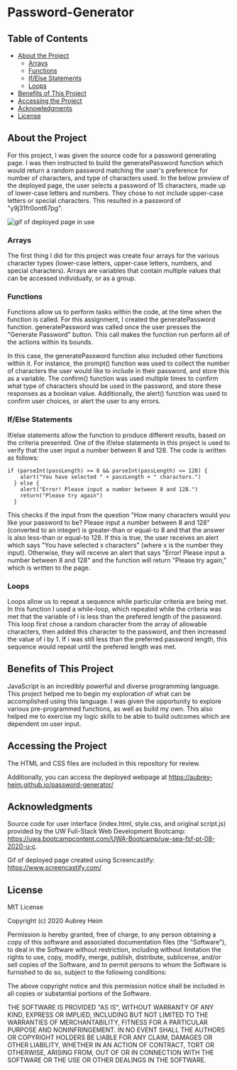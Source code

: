 # Password-Generator

## Table of Contents
* [About the Project](#about-the-project)
  * [Arrays](#arrays)
  * [Functions](#functions)
  * [If/Else Statements](#ifelse-statements)
  * [Loops](#loops)
* [Benefits of This Project](#benefits-of-this-project)
* [Accessing the Project](#accessing-the-project)
* [Acknowledgments](#acknowledgments)
* [License](#license)
  
## About the Project
For this project, I was given the source code for a password generating page. I was then instructed to build the generatePassword function which would return a random password matching the user's preference for number of characters, and type of characters used. In the below preview of the deployed page, the user selects a password of 15 characters, made up of lower-case letters and numbers. They chose to not include upper-case letters or special characters. This resulted in a password of "y9j31fr0ont67pg".

<img src="Assets/deployed.gif" alt="gif of deployed page in use">

### Arrays
The first thing I did for this project was create four arrays for the various character types (lower-case letters, upper-case letters, numbers, and special characters). Arrays are variables that contain multiple values that can be accessed individually, or as a group. 

### Functions
Functions allow us to perform tasks within the code, at the time when the function is called. For this assignment, I created the generatePassword function. generatePassword was called once the user presses the "Generate Password" button. This call makes the function run perform all of the actions within its bounds. 

In this case, the generatePassword function also included other functions within it. For instance, the prompt() function was used to collect the number of characters the user would like to include in their password, and store this as a variable. The confirm() function was used multiple times to confirm what type of characters should be used in the password, and store these responses as a boolean value. Additionally, the alert() function was used to confirm user choices, or alert the user to any errors. 

### If/Else Statements
If/else statements allow the function to produce different results, based on the criteria presented. One of the if/else statements in this project is used to verify that the user input a number between 8 and 128. The code is written as follows:

    if (parseInt(passLength) >= 8 && parseInt(passLength) <= 128) {
        alert("You have selected " + passLength + " characters.")
      } else {
        alert("Error! Please input a number between 8 and 128.")
        return("Please try again")
      }
This checks if the input from the question "How many characters would you like your password to be? Please input a number between 8 and 128" (converted to an integer) is greater-than or equal-to 8 and that the answer is also less-than or equal-to 128. If this is true, the user receives an alert which says "You have selected x characters" (where x is the number they input). Otherwise, they will receive an alert that says "Error! Please input a number between 8 and 128" and the function will return "Please try again," which is written to the page.

### Loops
Loops allow us to repeat a sequence while particular criteria are being met. In this function I used a while-loop, which repeated while the criteria was met that the variable of i is less than the prefered length of the password. This loop first chose a random character from the array of allowable characters, then added this character to the password, and then increased the value of i by 1. If i was still less than the preferred password length, this sequence would repeat until the prefered length was met. 

## Benefits of This Project
JavaScript is an incredibly powerful and diverse programming language. This project helped me to begin my exploration of what can be accomplished using this language. I was given the opportunity to explore various pre-programmed functions, as well as build my own. This also helped me to exercise my logic skills to be able to build outcomes which are dependent on user input. 

## Accessing the Project
The HTML and CSS files are included in this repository for review. 

Additionally, you can access the deployed webpage at https://aubrey-heim.github.io/password-generator/

## Acknowledgments
Source code for user interface (index.html, style.css, and original script.js) provided by the UW Full-Stack Web Development Bootcamp: https://uwa.bootcampcontent.com/UWA-Bootcamp/uw-sea-fsf-pt-08-2020-u-c. 

Gif of deployed page created using Screencastify: https://www.screencastify.com/

## License
MIT License

Copyright (c) 2020 Aubrey Heim

Permission is hereby granted, free of charge, to any person obtaining a copy
of this software and associated documentation files (the "Software"), to deal
in the Software without restriction, including without limitation the rights
to use, copy, modify, merge, publish, distribute, sublicense, and/or sell
copies of the Software, and to permit persons to whom the Software is
furnished to do so, subject to the following conditions:

The above copyright notice and this permission notice shall be included in all
copies or substantial portions of the Software.

THE SOFTWARE IS PROVIDED "AS IS", WITHOUT WARRANTY OF ANY KIND, EXPRESS OR
IMPLIED, INCLUDING BUT NOT LIMITED TO THE WARRANTIES OF MERCHANTABILITY,
FITNESS FOR A PARTICULAR PURPOSE AND NONINFRINGEMENT. IN NO EVENT SHALL THE
AUTHORS OR COPYRIGHT HOLDERS BE LIABLE FOR ANY CLAIM, DAMAGES OR OTHER
LIABILITY, WHETHER IN AN ACTION OF CONTRACT, TORT OR OTHERWISE, ARISING FROM,
OUT OF OR IN CONNECTION WITH THE SOFTWARE OR THE USE OR OTHER DEALINGS IN THE
SOFTWARE.
